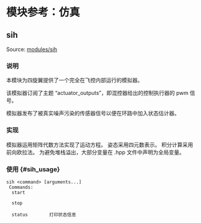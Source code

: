 # 模块参考：仿真

## sih

Source: [modules/sih](https://github.com/PX4/Firmware/tree/master/src/modules/sih)

### 说明

本模块为四旋翼提供了一个完全在飞控内部运行的模拟器。

该模拟器订阅了主题 “actuator_outputs”，即混控器给出的控制执行器的 pwm 信号。

模拟器发布了被真实噪声污染的传感器信号以便在环路中加入状态估计器。

### 实现

模拟器运用矩阵代数方法实现了运动方程。 姿态采用四元数表示。 积分计算采用前向欧拉法。 为避免堆栈溢出，大部分变量在 .hpp 文件中声明为全局变量。

### 使用 {#sih_usage}

    sih <command> [arguments...]
     Commands:
      start
    
      stop
    
      status        打印状态信息